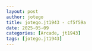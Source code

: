 ```yaml
---
layout: post
author: jotego
title: jotego.jt1943 - cf5f59a
date: 2025-05-09
categories: [Arcade, jt1943]
tags: [jotego.jt1943]
---
```


